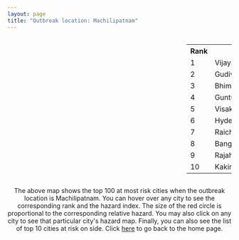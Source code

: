 ```yaml
---
layout: page
title: "Outbreak location: Machilipatnam"
---
```

<div style="width: 100%; overflow: auto;">
<div style="width: 75%; float: left;">
<div id="mapid">
<script src="https://buda-magenta.github.io/hazard_map/load_map.js"></script>

<script>
var marker_outbreak = L.marker([16.181939, 81.135130],{"autoPan": true}).addTo(map); marker_outbreak.bindTooltip("Machilipatnam").openTooltip();

var circle_1 = L.circle([16.508759, 80.618510], {"pane": "markerPane", "color": "red", "fill": true, "fillOpacity": 0.2, "fillRule": "evenodd", "lineCap": "round", "lineJoin": "round", "opacity": 1.0, "radius": 186784, "stroke": true, "weight": 3}).addTo(map);
circle_1.bindTooltip("Vijayawada<br>rank: 1<br>hazard index: 0.186784")
circle_1.bindPopup('<a href="https://buda-magenta.github.io/hazard_map/Vijayawada">Vijayawada</a>')

var circle_2 = L.circle([16.432998, 80.993715], {"pane": "markerPane", "color": "red", "fill": true, "fillOpacity": 0.2, "fillRule": "evenodd", "lineCap": "round", "lineJoin": "round", "opacity": 1.0, "radius": 94795, "stroke": true, "weight": 3}).addTo(map);
circle_2.bindTooltip("Gudivada<br>rank: 2<br>hazard index: 0.094795")
circle_2.bindPopup('<a href="https://buda-magenta.github.io/hazard_map/Gudivada">Gudivada</a>')

var circle_3 = L.circle([16.542769, 81.527344], {"pane": "markerPane", "color": "red", "fill": true, "fillOpacity": 0.2, "fillRule": "evenodd", "lineCap": "round", "lineJoin": "round", "opacity": 1.0, "radius": 13442, "stroke": true, "weight": 3}).addTo(map);
circle_3.bindTooltip("Bhimavaram<br>rank: 3<br>hazard index: 0.013442")
circle_3.bindPopup('<a href="https://buda-magenta.github.io/hazard_map/Bhimavaram">Bhimavaram</a>')

var circle_4 = L.circle([16.291519, 80.454159], {"pane": "markerPane", "color": "red", "fill": true, "fillOpacity": 0.2, "fillRule": "evenodd", "lineCap": "round", "lineJoin": "round", "opacity": 1.0, "radius": 10588, "stroke": true, "weight": 3}).addTo(map);
circle_4.bindTooltip("Guntur<br>rank: 4<br>hazard index: 0.010588")
circle_4.bindPopup('<a href="https://buda-magenta.github.io/hazard_map/Guntur">Guntur</a>')

var circle_5 = L.circle([17.723128, 83.301284], {"pane": "markerPane", "color": "red", "fill": true, "fillOpacity": 0.2, "fillRule": "evenodd", "lineCap": "round", "lineJoin": "round", "opacity": 1.0, "radius": 10369, "stroke": true, "weight": 3}).addTo(map);
circle_5.bindTooltip("Visakhapatnam<br>rank: 5<br>hazard index: 0.010370")
circle_5.bindPopup('<a href="https://buda-magenta.github.io/hazard_map/Visakhapatnam">Visakhapatnam</a>')

var circle_6 = L.circle([17.388786, 78.461065], {"pane": "markerPane", "color": "red", "fill": true, "fillOpacity": 0.2, "fillRule": "evenodd", "lineCap": "round", "lineJoin": "round", "opacity": 1.0, "radius": 8852, "stroke": true, "weight": 3}).addTo(map);
circle_6.bindTooltip("Hyderabad<br>rank: 6<br>hazard index: 0.008853")
circle_6.bindPopup('<a href="https://buda-magenta.github.io/hazard_map/Hyderabad">Hyderabad</a>')

var circle_7 = L.circle([16.083333, 77.166667], {"pane": "markerPane", "color": "red", "fill": true, "fillOpacity": 0.2, "fillRule": "evenodd", "lineCap": "round", "lineJoin": "round", "opacity": 1.0, "radius": 7302, "stroke": true, "weight": 3}).addTo(map);
circle_7.bindTooltip("Raichur<br>rank: 7<br>hazard index: 0.007303")
circle_7.bindPopup('<a href="https://buda-magenta.github.io/hazard_map/Raichur">Raichur</a>')

var circle_8 = L.circle([12.979120, 77.591300], {"pane": "markerPane", "color": "red", "fill": true, "fillOpacity": 0.2, "fillRule": "evenodd", "lineCap": "round", "lineJoin": "round", "opacity": 1.0, "radius": 5865, "stroke": true, "weight": 3}).addTo(map);
circle_8.bindTooltip("Bangalore<br>rank: 8<br>hazard index: 0.005866")
circle_8.bindPopup('<a href="https://buda-magenta.github.io/hazard_map/Bangalore">Bangalore</a>')

var circle_9 = L.circle([17.005045, 81.780473], {"pane": "markerPane", "color": "red", "fill": true, "fillOpacity": 0.2, "fillRule": "evenodd", "lineCap": "round", "lineJoin": "round", "opacity": 1.0, "radius": 4573, "stroke": true, "weight": 3}).addTo(map);
circle_9.bindTooltip("Rajahmundry<br>rank: 9<br>hazard index: 0.004573")
circle_9.bindPopup('<a href="https://buda-magenta.github.io/hazard_map/Rajahmundry">Rajahmundry</a>')

var circle_10 = L.circle([16.943739, 82.235061], {"pane": "markerPane", "color": "red", "fill": true, "fillOpacity": 0.2, "fillRule": "evenodd", "lineCap": "round", "lineJoin": "round", "opacity": 1.0, "radius": 4152, "stroke": true, "weight": 3}).addTo(map);
circle_10.bindTooltip("Kakinada<br>rank: 10<br>hazard index: 0.004153")
circle_10.bindPopup('<a href="https://buda-magenta.github.io/hazard_map/Kakinada">Kakinada</a>')

var circle_11 = L.circle([14.449372, 79.987376], {"pane": "markerPane", "color": "red", "fill": true, "fillOpacity": 0.2, "fillRule": "evenodd", "lineCap": "round", "lineJoin": "round", "opacity": 1.0, "radius": 2984, "stroke": true, "weight": 3}).addTo(map);
circle_11.bindTooltip("Nellore<br>rank: 11<br>hazard index: 0.002985")
circle_11.bindPopup('<a href="https://buda-magenta.github.io/hazard_map/Nellore">Nellore</a>')

var circle_12 = L.circle([13.083694, 80.270186], {"pane": "markerPane", "color": "red", "fill": true, "fillOpacity": 0.2, "fillRule": "evenodd", "lineCap": "round", "lineJoin": "round", "opacity": 1.0, "radius": 2943, "stroke": true, "weight": 3}).addTo(map);
circle_12.bindTooltip("Chennai<br>rank: 12<br>hazard index: 0.002943")
circle_12.bindPopup('<a href="https://buda-magenta.github.io/hazard_map/Chennai">Chennai</a>')

var circle_13 = L.circle([15.507555, 80.060800], {"pane": "markerPane", "color": "red", "fill": true, "fillOpacity": 0.2, "fillRule": "evenodd", "lineCap": "round", "lineJoin": "round", "opacity": 1.0, "radius": 2679, "stroke": true, "weight": 3}).addTo(map);
circle_13.bindTooltip("Ongole<br>rank: 13<br>hazard index: 0.002680")
circle_13.bindPopup('<a href="https://buda-magenta.github.io/hazard_map/Ongole">Ongole</a>')

var circle_14 = L.circle([13.631637, 79.423171], {"pane": "markerPane", "color": "red", "fill": true, "fillOpacity": 0.2, "fillRule": "evenodd", "lineCap": "round", "lineJoin": "round", "opacity": 1.0, "radius": 2323, "stroke": true, "weight": 3}).addTo(map);
circle_14.bindTooltip("Tirupati<br>rank: 14<br>hazard index: 0.002323")
circle_14.bindPopup('<a href="https://buda-magenta.github.io/hazard_map/Tirupati">Tirupati</a>')

var circle_15 = L.circle([16.237773, 80.646422], {"pane": "markerPane", "color": "red", "fill": true, "fillOpacity": 0.2, "fillRule": "evenodd", "lineCap": "round", "lineJoin": "round", "opacity": 1.0, "radius": 2156, "stroke": true, "weight": 3}).addTo(map);
circle_15.bindTooltip("Tenali<br>rank: 15<br>hazard index: 0.002156")
circle_15.bindPopup('<a href="https://buda-magenta.github.io/hazard_map/Tenali">Tenali</a>')

var circle_16 = L.circle([16.676135, 81.170868], {"pane": "markerPane", "color": "red", "fill": true, "fillOpacity": 0.2, "fillRule": "evenodd", "lineCap": "round", "lineJoin": "round", "opacity": 1.0, "radius": 1566, "stroke": true, "weight": 3}).addTo(map);
circle_16.bindTooltip("Eluru<br>rank: 16<br>hazard index: 0.001566")
circle_16.bindPopup('<a href="https://buda-magenta.github.io/hazard_map/Eluru">Eluru</a>')

var circle_17 = L.circle([17.500000, 80.333333], {"pane": "markerPane", "color": "red", "fill": true, "fillOpacity": 0.2, "fillRule": "evenodd", "lineCap": "round", "lineJoin": "round", "opacity": 1.0, "radius": 1562, "stroke": true, "weight": 3}).addTo(map);
circle_17.bindTooltip("Khammam<br>rank: 17<br>hazard index: 0.001563")
circle_17.bindPopup('<a href="https://buda-magenta.github.io/hazard_map/Khammam">Khammam</a>')

var circle_18 = L.circle([17.849907, 75.276320], {"pane": "markerPane", "color": "red", "fill": true, "fillOpacity": 0.2, "fillRule": "evenodd", "lineCap": "round", "lineJoin": "round", "opacity": 1.0, "radius": 1440, "stroke": true, "weight": 3}).addTo(map);
circle_18.bindTooltip("Solapur<br>rank: 18<br>hazard index: 0.001440")
circle_18.bindPopup('<a href="https://buda-magenta.github.io/hazard_map/Solapur">Solapur</a>')

var circle_19 = L.circle([16.094950, 80.165878], {"pane": "markerPane", "color": "red", "fill": true, "fillOpacity": 0.2, "fillRule": "evenodd", "lineCap": "round", "lineJoin": "round", "opacity": 1.0, "radius": 1221, "stroke": true, "weight": 3}).addTo(map);
circle_19.bindTooltip("Chilakaluripet<br>rank: 19<br>hazard index: 0.001222")
circle_19.bindPopup('<a href="https://buda-magenta.github.io/hazard_map/Chilakaluripet">Chilakaluripet</a>')

var circle_20 = L.circle([17.980609, 79.598212], {"pane": "markerPane", "color": "red", "fill": true, "fillOpacity": 0.2, "fillRule": "evenodd", "lineCap": "round", "lineJoin": "round", "opacity": 1.0, "radius": 1133, "stroke": true, "weight": 3}).addTo(map);
circle_20.bindTooltip("Warangal<br>rank: 20<br>hazard index: 0.001133")
circle_20.bindPopup('<a href="https://buda-magenta.github.io/hazard_map/Warangal">Warangal</a>')

var circle_21 = L.circle([14.422347, 77.720069], {"pane": "markerPane", "color": "red", "fill": true, "fillOpacity": 0.2, "fillRule": "evenodd", "lineCap": "round", "lineJoin": "round", "opacity": 1.0, "radius": 804, "stroke": true, "weight": 3}).addTo(map);
circle_21.bindTooltip("Dharmavaram<br>rank: 21<br>hazard index: 0.000805")
circle_21.bindPopup('<a href="https://buda-magenta.github.io/hazard_map/Dharmavaram">Dharmavaram</a>')

var circle_22 = L.circle([14.475294, 78.821686], {"pane": "markerPane", "color": "red", "fill": true, "fillOpacity": 0.2, "fillRule": "evenodd", "lineCap": "round", "lineJoin": "round", "opacity": 1.0, "radius": 803, "stroke": true, "weight": 3}).addTo(map);
circle_22.bindTooltip("Kadapa<br>rank: 22<br>hazard index: 0.000803")
circle_22.bindPopup('<a href="https://buda-magenta.github.io/hazard_map/Kadapa">Kadapa</a>')

var circle_23 = L.circle([13.573260, 78.479146], {"pane": "markerPane", "color": "red", "fill": true, "fillOpacity": 0.2, "fillRule": "evenodd", "lineCap": "round", "lineJoin": "round", "opacity": 1.0, "radius": 801, "stroke": true, "weight": 3}).addTo(map);
circle_23.bindTooltip("Madanapalle<br>rank: 23<br>hazard index: 0.000801")
circle_23.bindPopup('<a href="https://buda-magenta.github.io/hazard_map/Madanapalle">Madanapalle</a>')

var circle_24 = L.circle([16.876586, 81.545145], {"pane": "markerPane", "color": "red", "fill": true, "fillOpacity": 0.2, "fillRule": "evenodd", "lineCap": "round", "lineJoin": "round", "opacity": 1.0, "radius": 787, "stroke": true, "weight": 3}).addTo(map);
circle_24.bindTooltip("Tadepalligudem<br>rank: 24<br>hazard index: 0.000787")
circle_24.bindPopup('<a href="https://buda-magenta.github.io/hazard_map/Tadepalligudem">Tadepalligudem</a>')

var circle_25 = L.circle([16.238924, 80.047288], {"pane": "markerPane", "color": "red", "fill": true, "fillOpacity": 0.2, "fillRule": "evenodd", "lineCap": "round", "lineJoin": "round", "opacity": 1.0, "radius": 747, "stroke": true, "weight": 3}).addTo(map);
circle_25.bindTooltip("Narasaraopet<br>rank: 25<br>hazard index: 0.000747")
circle_25.bindPopup('<a href="https://buda-magenta.github.io/hazard_map/Narasaraopet">Narasaraopet</a>')

var circle_26 = L.circle([18.112082, 83.405220], {"pane": "markerPane", "color": "red", "fill": true, "fillOpacity": 0.2, "fillRule": "evenodd", "lineCap": "round", "lineJoin": "round", "opacity": 1.0, "radius": 565, "stroke": true, "weight": 3}).addTo(map);
circle_26.bindTooltip("Vizianagaram<br>rank: 26<br>hazard index: 0.000565")
circle_26.bindPopup('<a href="https://buda-magenta.github.io/hazard_map/Vizianagaram">Vizianagaram</a>')

var circle_27 = L.circle([22.541418, 88.357691], {"pane": "markerPane", "color": "red", "fill": true, "fillOpacity": 0.2, "fillRule": "evenodd", "lineCap": "round", "lineJoin": "round", "opacity": 1.0, "radius": 545, "stroke": true, "weight": 3}).addTo(map);
circle_27.bindTooltip("Kolkata<br>rank: 27<br>hazard index: 0.000546")
circle_27.bindPopup('<a href="https://buda-magenta.github.io/hazard_map/Kolkata">Kolkata</a>')

var circle_28 = L.circle([19.169335, 77.311013], {"pane": "markerPane", "color": "red", "fill": true, "fillOpacity": 0.2, "fillRule": "evenodd", "lineCap": "round", "lineJoin": "round", "opacity": 1.0, "radius": 503, "stroke": true, "weight": 3}).addTo(map);
circle_28.bindTooltip("Nanded Waghala<br>rank: 28<br>hazard index: 0.000504")
circle_28.bindPopup('<a href="https://buda-magenta.github.io/hazard_map/Nanded_Waghala">Nanded Waghala</a>')

var circle_29 = L.circle([18.793568, 80.815939], {"pane": "markerPane", "color": "red", "fill": true, "fillOpacity": 0.2, "fillRule": "evenodd", "lineCap": "round", "lineJoin": "round", "opacity": 1.0, "radius": 475, "stroke": true, "weight": 3}).addTo(map);
circle_29.bindTooltip("Bijapur<br>rank: 29<br>hazard index: 0.000476")
circle_29.bindPopup('<a href="https://buda-magenta.github.io/hazard_map/Bijapur">Bijapur</a>')

var circle_30 = L.circle([28.651718, 77.221939], {"pane": "markerPane", "color": "red", "fill": true, "fillOpacity": 0.2, "fillRule": "evenodd", "lineCap": "round", "lineJoin": "round", "opacity": 1.0, "radius": 454, "stroke": true, "weight": 3}).addTo(map);
circle_30.bindTooltip("Delhi<br>rank: 30<br>hazard index: 0.000455")
circle_30.bindPopup('<a href="https://buda-magenta.github.io/hazard_map/Delhi">Delhi</a>')

var circle_31 = L.circle([17.910400, 77.519900], {"pane": "markerPane", "color": "red", "fill": true, "fillOpacity": 0.2, "fillRule": "evenodd", "lineCap": "round", "lineJoin": "round", "opacity": 1.0, "radius": 443, "stroke": true, "weight": 3}).addTo(map);
circle_31.bindTooltip("Bidar<br>rank: 31<br>hazard index: 0.000443")
circle_31.bindPopup('<a href="https://buda-magenta.github.io/hazard_map/Bidar">Bidar</a>')

var circle_32 = L.circle([15.631900, 77.275900], {"pane": "markerPane", "color": "red", "fill": true, "fillOpacity": 0.2, "fillRule": "evenodd", "lineCap": "round", "lineJoin": "round", "opacity": 1.0, "radius": 431, "stroke": true, "weight": 3}).addTo(map);
circle_32.bindTooltip("Adoni<br>rank: 32<br>hazard index: 0.000431")
circle_32.bindPopup('<a href="https://buda-magenta.github.io/hazard_map/Adoni">Adoni</a>')

var circle_33 = L.circle([20.843512, 75.525927], {"pane": "markerPane", "color": "red", "fill": true, "fillOpacity": 0.2, "fillRule": "evenodd", "lineCap": "round", "lineJoin": "round", "opacity": 1.0, "radius": 421, "stroke": true, "weight": 3}).addTo(map);
circle_33.bindTooltip("Jalgaon<br>rank: 33<br>hazard index: 0.000421")
circle_33.bindPopup('<a href="https://buda-magenta.github.io/hazard_map/Jalgaon">Jalgaon</a>')

var circle_34 = L.circle([15.143395, 76.919388], {"pane": "markerPane", "color": "red", "fill": true, "fillOpacity": 0.2, "fillRule": "evenodd", "lineCap": "round", "lineJoin": "round", "opacity": 1.0, "radius": 409, "stroke": true, "weight": 3}).addTo(map);
circle_34.bindTooltip("Bellary<br>rank: 34<br>hazard index: 0.000409")
circle_34.bindPopup('<a href="https://buda-magenta.github.io/hazard_map/Bellary">Bellary</a>')

var circle_35 = L.circle([19.075990, 72.877393], {"pane": "markerPane", "color": "red", "fill": true, "fillOpacity": 0.2, "fillRule": "evenodd", "lineCap": "round", "lineJoin": "round", "opacity": 1.0, "radius": 395, "stroke": true, "weight": 3}).addTo(map);
circle_35.bindTooltip("Mumbai<br>rank: 35<br>hazard index: 0.000396")
circle_35.bindPopup('<a href="https://buda-magenta.github.io/hazard_map/Mumbai">Mumbai</a>')

var circle_36 = L.circle([20.266777, 85.843559], {"pane": "markerPane", "color": "red", "fill": true, "fillOpacity": 0.2, "fillRule": "evenodd", "lineCap": "round", "lineJoin": "round", "opacity": 1.0, "radius": 384, "stroke": true, "weight": 3}).addTo(map);
circle_36.bindTooltip("Bhubaneswar<br>rank: 36<br>hazard index: 0.000385")
circle_36.bindPopup('<a href="https://buda-magenta.github.io/hazard_map/Bhubaneswar">Bhubaneswar</a>')

var circle_37 = L.circle([15.475377, 78.478558], {"pane": "markerPane", "color": "red", "fill": true, "fillOpacity": 0.2, "fillRule": "evenodd", "lineCap": "round", "lineJoin": "round", "opacity": 1.0, "radius": 340, "stroke": true, "weight": 3}).addTo(map);
circle_37.bindTooltip("Nandyal<br>rank: 37<br>hazard index: 0.000341")
circle_37.bindPopup('<a href="https://buda-magenta.github.io/hazard_map/Nandyal">Nandyal</a>')

var circle_38 = L.circle([15.119651, 77.455290], {"pane": "markerPane", "color": "red", "fill": true, "fillOpacity": 0.2, "fillRule": "evenodd", "lineCap": "round", "lineJoin": "round", "opacity": 1.0, "radius": 327, "stroke": true, "weight": 3}).addTo(map);
circle_38.bindTooltip("Guntakal<br>rank: 38<br>hazard index: 0.000327")
circle_38.bindPopup('<a href="https://buda-magenta.github.io/hazard_map/Guntakal">Guntakal</a>')

var circle_39 = L.circle([19.290314, 76.602903], {"pane": "markerPane", "color": "red", "fill": true, "fillOpacity": 0.2, "fillRule": "evenodd", "lineCap": "round", "lineJoin": "round", "opacity": 1.0, "radius": 280, "stroke": true, "weight": 3}).addTo(map);
circle_39.bindTooltip("Parbhani<br>rank: 39<br>hazard index: 0.000281")
circle_39.bindPopup('<a href="https://buda-magenta.github.io/hazard_map/Parbhani">Parbhani</a>')

var circle_40 = L.circle([12.305183, 76.655361], {"pane": "markerPane", "color": "red", "fill": true, "fillOpacity": 0.2, "fillRule": "evenodd", "lineCap": "round", "lineJoin": "round", "opacity": 1.0, "radius": 275, "stroke": true, "weight": 3}).addTo(map);
circle_40.bindTooltip("Mysore<br>rank: 40<br>hazard index: 0.000276")
circle_40.bindPopup('<a href="https://buda-magenta.github.io/hazard_map/Mysore">Mysore</a>')

var circle_41 = L.circle([14.906956, 78.009707], {"pane": "markerPane", "color": "red", "fill": true, "fillOpacity": 0.2, "fillRule": "evenodd", "lineCap": "round", "lineJoin": "round", "opacity": 1.0, "radius": 254, "stroke": true, "weight": 3}).addTo(map);
circle_41.bindTooltip("Tadipatri<br>rank: 41<br>hazard index: 0.000254")
circle_41.bindPopup('<a href="https://buda-magenta.github.io/hazard_map/Tadipatri">Tadipatri</a>')

var circle_42 = L.circle([11.001812, 76.962843], {"pane": "markerPane", "color": "red", "fill": true, "fillOpacity": 0.2, "fillRule": "evenodd", "lineCap": "round", "lineJoin": "round", "opacity": 1.0, "radius": 252, "stroke": true, "weight": 3}).addTo(map);
circle_42.bindTooltip("Coimbatore<br>rank: 42<br>hazard index: 0.000253")
circle_42.bindPopup('<a href="https://buda-magenta.github.io/hazard_map/Coimbatore">Coimbatore</a>')

var circle_43 = L.circle([16.870988, 79.561398], {"pane": "markerPane", "color": "red", "fill": true, "fillOpacity": 0.2, "fillRule": "evenodd", "lineCap": "round", "lineJoin": "round", "opacity": 1.0, "radius": 238, "stroke": true, "weight": 3}).addTo(map);
circle_43.bindTooltip("Miryalaguda<br>rank: 43<br>hazard index: 0.000238")
circle_43.bindPopup('<a href="https://buda-magenta.github.io/hazard_map/Miryalaguda">Miryalaguda</a>')

var circle_44 = L.circle([13.160105, 79.155551], {"pane": "markerPane", "color": "red", "fill": true, "fillOpacity": 0.2, "fillRule": "evenodd", "lineCap": "round", "lineJoin": "round", "opacity": 1.0, "radius": 209, "stroke": true, "weight": 3}).addTo(map);
circle_44.bindTooltip("Chittoor<br>rank: 44<br>hazard index: 0.000209")
circle_44.bindPopup('<a href="https://buda-magenta.github.io/hazard_map/Chittoor">Chittoor</a>')

var circle_45 = L.circle([15.266493, 76.387230], {"pane": "markerPane", "color": "red", "fill": true, "fillOpacity": 0.2, "fillRule": "evenodd", "lineCap": "round", "lineJoin": "round", "opacity": 1.0, "radius": 205, "stroke": true, "weight": 3}).addTo(map);
circle_45.bindTooltip("Hospet<br>rank: 45<br>hazard index: 0.000206")
circle_45.bindPopup('<a href="https://buda-magenta.github.io/hazard_map/Hospet">Hospet</a>')

var circle_46 = L.circle([11.664300, 78.146000], {"pane": "markerPane", "color": "red", "fill": true, "fillOpacity": 0.2, "fillRule": "evenodd", "lineCap": "round", "lineJoin": "round", "opacity": 1.0, "radius": 203, "stroke": true, "weight": 3}).addTo(map);
circle_46.bindTooltip("Salem<br>rank: 46<br>hazard index: 0.000203")
circle_46.bindPopup('<a href="https://buda-magenta.github.io/hazard_map/Salem">Salem</a>')

var circle_47 = L.circle([21.237947, 81.633683], {"pane": "markerPane", "color": "red", "fill": true, "fillOpacity": 0.2, "fillRule": "evenodd", "lineCap": "round", "lineJoin": "round", "opacity": 1.0, "radius": 193, "stroke": true, "weight": 3}).addTo(map);
circle_47.bindTooltip("Raipur<br>rank: 47<br>hazard index: 0.000194")
circle_47.bindPopup('<a href="https://buda-magenta.github.io/hazard_map/Raipur">Raipur</a>')

var circle_48 = L.circle([14.654623, 77.556260], {"pane": "markerPane", "color": "red", "fill": true, "fillOpacity": 0.2, "fillRule": "evenodd", "lineCap": "round", "lineJoin": "round", "opacity": 1.0, "radius": 183, "stroke": true, "weight": 3}).addTo(map);
circle_48.bindTooltip("Anantapur<br>rank: 48<br>hazard index: 0.000183")
circle_48.bindPopup('<a href="https://buda-magenta.github.io/hazard_map/Anantapur">Anantapur</a>')

var circle_49 = L.circle([15.426365, 75.630079], {"pane": "markerPane", "color": "red", "fill": true, "fillOpacity": 0.2, "fillRule": "evenodd", "lineCap": "round", "lineJoin": "round", "opacity": 1.0, "radius": 172, "stroke": true, "weight": 3}).addTo(map);
circle_49.bindTooltip("Gadag<br>rank: 49<br>hazard index: 0.000173")
circle_49.bindPopup('<a href="https://buda-magenta.github.io/hazard_map/Gadag">Gadag</a>')

var circle_50 = L.circle([18.320022, 83.916077], {"pane": "markerPane", "color": "red", "fill": true, "fillOpacity": 0.2, "fillRule": "evenodd", "lineCap": "round", "lineJoin": "round", "opacity": 1.0, "radius": 168, "stroke": true, "weight": 3}).addTo(map);
circle_50.bindTooltip("Srikakulam<br>rank: 50<br>hazard index: 0.000169")
circle_50.bindPopup('<a href="https://buda-magenta.github.io/hazard_map/Srikakulam">Srikakulam</a>')

var circle_51 = L.circle([21.149813, 79.082056], {"pane": "markerPane", "color": "red", "fill": true, "fillOpacity": 0.2, "fillRule": "evenodd", "lineCap": "round", "lineJoin": "round", "opacity": 1.0, "radius": 165, "stroke": true, "weight": 3}).addTo(map);
circle_51.bindTooltip("Nagpur<br>rank: 51<br>hazard index: 0.000165")
circle_51.bindPopup('<a href="https://buda-magenta.github.io/hazard_map/Nagpur">Nagpur</a>')

var circle_52 = L.circle([19.087076, 82.023572], {"pane": "markerPane", "color": "red", "fill": true, "fillOpacity": 0.2, "fillRule": "evenodd", "lineCap": "round", "lineJoin": "round", "opacity": 1.0, "radius": 157, "stroke": true, "weight": 3}).addTo(map);
circle_52.bindTooltip("Jagdalpur<br>rank: 52<br>hazard index: 0.000157")
circle_52.bindPopup('<a href="https://buda-magenta.github.io/hazard_map/Jagdalpur">Jagdalpur</a>')

var circle_53 = L.circle([13.340077, 77.100621], {"pane": "markerPane", "color": "red", "fill": true, "fillOpacity": 0.2, "fillRule": "evenodd", "lineCap": "round", "lineJoin": "round", "opacity": 1.0, "radius": 149, "stroke": true, "weight": 3}).addTo(map);
circle_53.bindTooltip("Tumkur<br>rank: 53<br>hazard index: 0.000150")
circle_53.bindPopup('<a href="https://buda-magenta.github.io/hazard_map/Tumkur">Tumkur</a>')

var circle_54 = L.circle([26.055318, 82.993139], {"pane": "markerPane", "color": "red", "fill": true, "fillOpacity": 0.2, "fillRule": "evenodd", "lineCap": "round", "lineJoin": "round", "opacity": 1.0, "radius": 148, "stroke": true, "weight": 3}).addTo(map);
circle_54.bindTooltip("Nizamabad<br>rank: 54<br>hazard index: 0.000148")
circle_54.bindPopup('<a href="https://buda-magenta.github.io/hazard_map/Nizamabad">Nizamabad</a>')

var circle_55 = L.circle([15.351838, 75.137985], {"pane": "markerPane", "color": "red", "fill": true, "fillOpacity": 0.2, "fillRule": "evenodd", "lineCap": "round", "lineJoin": "round", "opacity": 1.0, "radius": 146, "stroke": true, "weight": 3}).addTo(map);
circle_55.bindTooltip("Hubli<br>rank: 55<br>hazard index: 0.000146")
circle_55.bindPopup('<a href="https://buda-magenta.github.io/hazard_map/Hubli">Hubli</a>')

var circle_56 = L.circle([16.743454, 77.992319], {"pane": "markerPane", "color": "red", "fill": true, "fillOpacity": 0.2, "fillRule": "evenodd", "lineCap": "round", "lineJoin": "round", "opacity": 1.0, "radius": 124, "stroke": true, "weight": 3}).addTo(map);
circle_56.bindTooltip("Mahbubnagar<br>rank: 56<br>hazard index: 0.000124")
circle_56.bindPopup('<a href="https://buda-magenta.github.io/hazard_map/Mahbubnagar">Mahbubnagar</a>')

var circle_57 = L.circle([16.857964, 79.217494], {"pane": "markerPane", "color": "red", "fill": true, "fillOpacity": 0.2, "fillRule": "evenodd", "lineCap": "round", "lineJoin": "round", "opacity": 1.0, "radius": 119, "stroke": true, "weight": 3}).addTo(map);
circle_57.bindTooltip("Nalgonda<br>rank: 57<br>hazard index: 0.000119")
circle_57.bindPopup('<a href="https://buda-magenta.github.io/hazard_map/Nalgonda">Nalgonda</a>')

var circle_58 = L.circle([15.830925, 78.042537], {"pane": "markerPane", "color": "red", "fill": true, "fillOpacity": 0.2, "fillRule": "evenodd", "lineCap": "round", "lineJoin": "round", "opacity": 1.0, "radius": 117, "stroke": true, "weight": 3}).addTo(map);
circle_58.bindTooltip("Kurnool<br>rank: 58<br>hazard index: 0.000118")
circle_58.bindPopup('<a href="https://buda-magenta.github.io/hazard_map/Kurnool">Kurnool</a>')

var circle_59 = L.circle([18.761516, 79.478785], {"pane": "markerPane", "color": "red", "fill": true, "fillOpacity": 0.2, "fillRule": "evenodd", "lineCap": "round", "lineJoin": "round", "opacity": 1.0, "radius": 107, "stroke": true, "weight": 3}).addTo(map);
circle_59.bindTooltip("Ramagundam<br>rank: 59<br>hazard index: 0.000107")
circle_59.bindPopup('<a href="https://buda-magenta.github.io/hazard_map/Ramagundam">Ramagundam</a>')

var circle_60 = L.circle([13.826383, 77.493772], {"pane": "markerPane", "color": "red", "fill": true, "fillOpacity": 0.2, "fillRule": "evenodd", "lineCap": "round", "lineJoin": "round", "opacity": 1.0, "radius": 104, "stroke": true, "weight": 3}).addTo(map);
circle_60.bindTooltip("Hindupur<br>rank: 60<br>hazard index: 0.000105")
circle_60.bindPopup('<a href="https://buda-magenta.github.io/hazard_map/Hindupur">Hindupur</a>')

var circle_61 = L.circle([18.521428, 73.854454], {"pane": "markerPane", "color": "red", "fill": true, "fillOpacity": 0.2, "fillRule": "evenodd", "lineCap": "round", "lineJoin": "round", "opacity": 1.0, "radius": 98, "stroke": true, "weight": 3}).addTo(map);
circle_61.bindTooltip("Pune<br>rank: 61<br>hazard index: 0.000099")
circle_61.bindPopup('<a href="https://buda-magenta.github.io/hazard_map/Pune">Pune</a>')

var circle_62 = L.circle([18.437436, 77.110521], {"pane": "markerPane", "color": "red", "fill": true, "fillOpacity": 0.2, "fillRule": "evenodd", "lineCap": "round", "lineJoin": "round", "opacity": 1.0, "radius": 95, "stroke": true, "weight": 3}).addTo(map);
circle_62.bindTooltip("Udgir<br>rank: 62<br>hazard index: 0.000095")
circle_62.bindPopup('<a href="https://buda-magenta.github.io/hazard_map/Udgir">Udgir</a>')

var circle_63 = L.circle([20.468600, 85.879200], {"pane": "markerPane", "color": "red", "fill": true, "fillOpacity": 0.2, "fillRule": "evenodd", "lineCap": "round", "lineJoin": "round", "opacity": 1.0, "radius": 94, "stroke": true, "weight": 3}).addTo(map);
circle_63.bindTooltip("Cuttack<br>rank: 63<br>hazard index: 0.000095")
circle_63.bindPopup('<a href="https://buda-magenta.github.io/hazard_map/Cuttack">Cuttack</a>')

var circle_64 = L.circle([14.752266, 78.548552], {"pane": "markerPane", "color": "red", "fill": true, "fillOpacity": 0.2, "fillRule": "evenodd", "lineCap": "round", "lineJoin": "round", "opacity": 1.0, "radius": 92, "stroke": true, "weight": 3}).addTo(map);
circle_64.bindTooltip("Proddatur<br>rank: 64<br>hazard index: 0.000092")
circle_64.bindPopup('<a href="https://buda-magenta.github.io/hazard_map/Proddatur">Proddatur</a>')

var circle_65 = L.circle([11.101781, 77.345192], {"pane": "markerPane", "color": "red", "fill": true, "fillOpacity": 0.2, "fillRule": "evenodd", "lineCap": "round", "lineJoin": "round", "opacity": 1.0, "radius": 90, "stroke": true, "weight": 3}).addTo(map);
circle_65.bindTooltip("Tiruppur<br>rank: 65<br>hazard index: 0.000091")
circle_65.bindPopup('<a href="https://buda-magenta.github.io/hazard_map/Tiruppur">Tiruppur</a>')

var circle_66 = L.circle([16.702841, 74.240533], {"pane": "markerPane", "color": "red", "fill": true, "fillOpacity": 0.2, "fillRule": "evenodd", "lineCap": "round", "lineJoin": "round", "opacity": 1.0, "radius": 85, "stroke": true, "weight": 3}).addTo(map);
circle_66.bindTooltip("Kolhapur<br>rank: 66<br>hazard index: 0.000085")
circle_66.bindPopup('<a href="https://buda-magenta.github.io/hazard_map/Kolhapur">Kolhapur</a>')

var circle_67 = L.circle([8.576971, 77.050125], {"pane": "markerPane", "color": "red", "fill": true, "fillOpacity": 0.2, "fillRule": "evenodd", "lineCap": "round", "lineJoin": "round", "opacity": 1.0, "radius": 84, "stroke": true, "weight": 3}).addTo(map);
circle_67.bindTooltip("Thiruvananthapuram<br>rank: 67<br>hazard index: 0.000084")
circle_67.bindPopup('<a href="https://buda-magenta.github.io/hazard_map/Thiruvananthapuram">Thiruvananthapuram</a>')

var circle_68 = L.circle([17.166667, 77.083333], {"pane": "markerPane", "color": "red", "fill": true, "fillOpacity": 0.2, "fillRule": "evenodd", "lineCap": "round", "lineJoin": "round", "opacity": 1.0, "radius": 82, "stroke": true, "weight": 3}).addTo(map);
circle_68.bindTooltip("Gulbarga<br>rank: 68<br>hazard index: 0.000083")
circle_68.bindPopup('<a href="https://buda-magenta.github.io/hazard_map/Gulbarga">Gulbarga</a>')

var circle_69 = L.circle([16.850253, 74.594888], {"pane": "markerPane", "color": "red", "fill": true, "fillOpacity": 0.2, "fillRule": "evenodd", "lineCap": "round", "lineJoin": "round", "opacity": 1.0, "radius": 77, "stroke": true, "weight": 3}).addTo(map);
circle_69.bindTooltip("Sangli<br>rank: 69<br>hazard index: 0.000078")
circle_69.bindPopup('<a href="https://buda-magenta.github.io/hazard_map/Sangli">Sangli</a>')

var circle_70 = L.circle([15.857267, 74.506934], {"pane": "markerPane", "color": "red", "fill": true, "fillOpacity": 0.2, "fillRule": "evenodd", "lineCap": "round", "lineJoin": "round", "opacity": 1.0, "radius": 75, "stroke": true, "weight": 3}).addTo(map);
circle_70.bindTooltip("Belgaum<br>rank: 70<br>hazard index: 0.000076")
circle_70.bindPopup('<a href="https://buda-magenta.github.io/hazard_map/Belgaum">Belgaum</a>')

var circle_71 = L.circle([12.955100, 78.269900], {"pane": "markerPane", "color": "red", "fill": true, "fillOpacity": 0.2, "fillRule": "evenodd", "lineCap": "round", "lineJoin": "round", "opacity": 1.0, "radius": 74, "stroke": true, "weight": 3}).addTo(map);
circle_71.bindTooltip("Robertson Pet<br>rank: 71<br>hazard index: 0.000075")
circle_71.bindPopup('<a href="https://buda-magenta.github.io/hazard_map/Robertson_Pet">Robertson Pet</a>')

var circle_72 = L.circle([10.804973, 78.687030], {"pane": "markerPane", "color": "red", "fill": true, "fillOpacity": 0.2, "fillRule": "evenodd", "lineCap": "round", "lineJoin": "round", "opacity": 1.0, "radius": 73, "stroke": true, "weight": 3}).addTo(map);
circle_72.bindTooltip("Tiruchirappalli<br>rank: 72<br>hazard index: 0.000073")
circle_72.bindPopup('<a href="https://buda-magenta.github.io/hazard_map/Tiruchirappalli">Tiruchirappalli</a>')

var circle_73 = L.circle([10.525626, 76.213254], {"pane": "markerPane", "color": "red", "fill": true, "fillOpacity": 0.2, "fillRule": "evenodd", "lineCap": "round", "lineJoin": "round", "opacity": 1.0, "radius": 65, "stroke": true, "weight": 3}).addTo(map);
circle_73.bindTooltip("Thrissur<br>rank: 73<br>hazard index: 0.000065")
circle_73.bindPopup('<a href="https://buda-magenta.github.io/hazard_map/Thrissur">Thrissur</a>')

var circle_74 = L.circle([25.531031, 78.652689], {"pane": "markerPane", "color": "red", "fill": true, "fillOpacity": 0.2, "fillRule": "evenodd", "lineCap": "round", "lineJoin": "round", "opacity": 1.0, "radius": 62, "stroke": true, "weight": 3}).addTo(map);
circle_74.bindTooltip("Jhansi<br>rank: 74<br>hazard index: 0.000063")
circle_74.bindPopup('<a href="https://buda-magenta.github.io/hazard_map/Jhansi">Jhansi</a>')

var circle_75 = L.circle([12.794811, 79.000641], {"pane": "markerPane", "color": "red", "fill": true, "fillOpacity": 0.2, "fillRule": "evenodd", "lineCap": "round", "lineJoin": "round", "opacity": 1.0, "radius": 59, "stroke": true, "weight": 3}).addTo(map);
circle_75.bindTooltip("Vellore<br>rank: 75<br>hazard index: 0.000059")
circle_75.bindPopup('<a href="https://buda-magenta.github.io/hazard_map/Vellore">Vellore</a>')

var circle_76 = L.circle([19.194329, 72.970178], {"pane": "markerPane", "color": "red", "fill": true, "fillOpacity": 0.2, "fillRule": "evenodd", "lineCap": "round", "lineJoin": "round", "opacity": 1.0, "radius": 57, "stroke": true, "weight": 3}).addTo(map);
circle_76.bindTooltip("Thane<br>rank: 76<br>hazard index: 0.000058")
circle_76.bindPopup('<a href="https://buda-magenta.github.io/hazard_map/Thane">Thane</a>')

var circle_77 = L.circle([18.434644, 79.132265], {"pane": "markerPane", "color": "red", "fill": true, "fillOpacity": 0.2, "fillRule": "evenodd", "lineCap": "round", "lineJoin": "round", "opacity": 1.0, "radius": 56, "stroke": true, "weight": 3}).addTo(map);
circle_77.bindTooltip("Karimnagar<br>rank: 77<br>hazard index: 0.000056")
circle_77.bindPopup('<a href="https://buda-magenta.github.io/hazard_map/Karimnagar">Karimnagar</a>')

var circle_78 = L.circle([23.795281, 86.430964], {"pane": "markerPane", "color": "red", "fill": true, "fillOpacity": 0.2, "fillRule": "evenodd", "lineCap": "round", "lineJoin": "round", "opacity": 1.0, "radius": 55, "stroke": true, "weight": 3}).addTo(map);
circle_78.bindTooltip("Dhanbad<br>rank: 78<br>hazard index: 0.000055")
circle_78.bindPopup('<a href="https://buda-magenta.github.io/hazard_map/Dhanbad">Dhanbad</a>')

var circle_79 = L.circle([9.926115, 78.114098], {"pane": "markerPane", "color": "red", "fill": true, "fillOpacity": 0.2, "fillRule": "evenodd", "lineCap": "round", "lineJoin": "round", "opacity": 1.0, "radius": 52, "stroke": true, "weight": 3}).addTo(map);
circle_79.bindTooltip("Madurai<br>rank: 79<br>hazard index: 0.000053")
circle_79.bindPopup('<a href="https://buda-magenta.github.io/hazard_map/Madurai">Madurai</a>')

var circle_80 = L.circle([23.370035, 85.325013], {"pane": "markerPane", "color": "red", "fill": true, "fillOpacity": 0.2, "fillRule": "evenodd", "lineCap": "round", "lineJoin": "round", "opacity": 1.0, "radius": 50, "stroke": true, "weight": 3}).addTo(map);
circle_80.bindTooltip("Ranchi<br>rank: 80<br>hazard index: 0.000051")
circle_80.bindPopup('<a href="https://buda-magenta.github.io/hazard_map/Ranchi">Ranchi</a>')

var circle_81 = L.circle([12.732884, 77.830948], {"pane": "markerPane", "color": "red", "fill": true, "fillOpacity": 0.2, "fillRule": "evenodd", "lineCap": "round", "lineJoin": "round", "opacity": 1.0, "radius": 50, "stroke": true, "weight": 3}).addTo(map);
circle_81.bindTooltip("Hosur<br>rank: 81<br>hazard index: 0.000050")
circle_81.bindPopup('<a href="https://buda-magenta.github.io/hazard_map/Hosur">Hosur</a>')

var circle_82 = L.circle([21.200996, 81.335426], {"pane": "markerPane", "color": "red", "fill": true, "fillOpacity": 0.2, "fillRule": "evenodd", "lineCap": "round", "lineJoin": "round", "opacity": 1.0, "radius": 46, "stroke": true, "weight": 3}).addTo(map);
circle_82.bindTooltip("Bhilai Nagar<br>rank: 82<br>hazard index: 0.000046")
circle_82.bindPopup('<a href="https://buda-magenta.github.io/hazard_map/Bhilai_Nagar">Bhilai Nagar</a>')

var circle_83 = L.circle([16.695935, 74.455575], {"pane": "markerPane", "color": "red", "fill": true, "fillOpacity": 0.2, "fillRule": "evenodd", "lineCap": "round", "lineJoin": "round", "opacity": 1.0, "radius": 44, "stroke": true, "weight": 3}).addTo(map);
circle_83.bindTooltip("Ichalkaranji<br>rank: 83<br>hazard index: 0.000045")
circle_83.bindPopup('<a href="https://buda-magenta.github.io/hazard_map/Ichalkaranji">Ichalkaranji</a>')

var circle_84 = L.circle([19.807608, 85.825254], {"pane": "markerPane", "color": "red", "fill": true, "fillOpacity": 0.2, "fillRule": "evenodd", "lineCap": "round", "lineJoin": "round", "opacity": 1.0, "radius": 44, "stroke": true, "weight": 3}).addTo(map);
circle_84.bindTooltip("Puri<br>rank: 84<br>hazard index: 0.000044")
circle_84.bindPopup('<a href="https://buda-magenta.github.io/hazard_map/Puri">Puri</a>')

var circle_85 = L.circle([13.125476, 80.094090], {"pane": "markerPane", "color": "red", "fill": true, "fillOpacity": 0.2, "fillRule": "evenodd", "lineCap": "round", "lineJoin": "round", "opacity": 1.0, "radius": 42, "stroke": true, "weight": 3}).addTo(map);
circle_85.bindTooltip("Avadi<br>rank: 85<br>hazard index: 0.000042")
circle_85.bindPopup('<a href="https://buda-magenta.github.io/hazard_map/Avadi">Avadi</a>')

var circle_86 = L.circle([12.227213, 79.070156], {"pane": "markerPane", "color": "red", "fill": true, "fillOpacity": 0.2, "fillRule": "evenodd", "lineCap": "round", "lineJoin": "round", "opacity": 1.0, "radius": 41, "stroke": true, "weight": 3}).addTo(map);
circle_86.bindTooltip("Tiruvannamalai<br>rank: 86<br>hazard index: 0.000041")
circle_86.bindPopup('<a href="https://buda-magenta.github.io/hazard_map/Tiruvannamalai">Tiruvannamalai</a>')

var circle_87 = L.circle([8.887951, 76.595501], {"pane": "markerPane", "color": "red", "fill": true, "fillOpacity": 0.2, "fillRule": "evenodd", "lineCap": "round", "lineJoin": "round", "opacity": 1.0, "radius": 41, "stroke": true, "weight": 3}).addTo(map);
circle_87.bindTooltip("Kollam<br>rank: 87<br>hazard index: 0.000041")
circle_87.bindPopup('<a href="https://buda-magenta.github.io/hazard_map/Kollam">Kollam</a>')

var circle_88 = L.circle([12.523889, 76.896196], {"pane": "markerPane", "color": "red", "fill": true, "fillOpacity": 0.2, "fillRule": "evenodd", "lineCap": "round", "lineJoin": "round", "opacity": 1.0, "radius": 41, "stroke": true, "weight": 3}).addTo(map);
circle_88.bindTooltip("Mandya<br>rank: 88<br>hazard index: 0.000041")
circle_88.bindPopup('<a href="https://buda-magenta.github.io/hazard_map/Mandya">Mandya</a>')

var circle_89 = L.circle([13.156387, 80.300528], {"pane": "markerPane", "color": "red", "fill": true, "fillOpacity": 0.2, "fillRule": "evenodd", "lineCap": "round", "lineJoin": "round", "opacity": 1.0, "radius": 40, "stroke": true, "weight": 3}).addTo(map);
circle_89.bindTooltip("Tiruvottiyur<br>rank: 89<br>hazard index: 0.000040")
circle_89.bindPopup('<a href="https://buda-magenta.github.io/hazard_map/Tiruvottiyur">Tiruvottiyur</a>')

var circle_90 = L.circle([13.137000, 78.133961], {"pane": "markerPane", "color": "red", "fill": true, "fillOpacity": 0.2, "fillRule": "evenodd", "lineCap": "round", "lineJoin": "round", "opacity": 1.0, "radius": 38, "stroke": true, "weight": 3}).addTo(map);
circle_90.bindTooltip("Kolar<br>rank: 90<br>hazard index: 0.000038")
circle_90.bindPopup('<a href="https://buda-magenta.github.io/hazard_map/Kolar">Kolar</a>')

var circle_91 = L.circle([11.369204, 77.676627], {"pane": "markerPane", "color": "red", "fill": true, "fillOpacity": 0.2, "fillRule": "evenodd", "lineCap": "round", "lineJoin": "round", "opacity": 1.0, "radius": 38, "stroke": true, "weight": 3}).addTo(map);
circle_91.bindTooltip("Erode<br>rank: 91<br>hazard index: 0.000038")
circle_91.bindPopup('<a href="https://buda-magenta.github.io/hazard_map/Erode">Erode</a>')

var circle_92 = L.circle([12.869810, 74.843008], {"pane": "markerPane", "color": "red", "fill": true, "fillOpacity": 0.2, "fillRule": "evenodd", "lineCap": "round", "lineJoin": "round", "opacity": 1.0, "radius": 37, "stroke": true, "weight": 3}).addTo(map);
circle_92.bindTooltip("Mangalore<br>rank: 92<br>hazard index: 0.000038")
circle_92.bindPopup('<a href="https://buda-magenta.github.io/hazard_map/Mangalore">Mangalore</a>')

var circle_93 = L.circle([23.021624, 72.579707], {"pane": "markerPane", "color": "red", "fill": true, "fillOpacity": 0.2, "fillRule": "evenodd", "lineCap": "round", "lineJoin": "round", "opacity": 1.0, "radius": 35, "stroke": true, "weight": 3}).addTo(map);
circle_93.bindTooltip("Ahmedabad<br>rank: 93<br>hazard index: 0.000036")
circle_93.bindPopup('<a href="https://buda-magenta.github.io/hazard_map/Ahmedabad">Ahmedabad</a>')

var circle_94 = L.circle([23.258486, 77.401989], {"pane": "markerPane", "color": "red", "fill": true, "fillOpacity": 0.2, "fillRule": "evenodd", "lineCap": "round", "lineJoin": "round", "opacity": 1.0, "radius": 35, "stroke": true, "weight": 3}).addTo(map);
circle_94.bindTooltip("Bhopal<br>rank: 94<br>hazard index: 0.000036")
circle_94.bindPopup('<a href="https://buda-magenta.github.io/hazard_map/Bhopal">Bhopal</a>')

var circle_95 = L.circle([13.007082, 76.099270], {"pane": "markerPane", "color": "red", "fill": true, "fillOpacity": 0.2, "fillRule": "evenodd", "lineCap": "round", "lineJoin": "round", "opacity": 1.0, "radius": 34, "stroke": true, "weight": 3}).addTo(map);
circle_95.bindTooltip("Hassan<br>rank: 95<br>hazard index: 0.000034")
circle_95.bindPopup('<a href="https://buda-magenta.github.io/hazard_map/Hassan">Hassan</a>')

var circle_96 = L.circle([14.466127, 75.920636], {"pane": "markerPane", "color": "red", "fill": true, "fillOpacity": 0.2, "fillRule": "evenodd", "lineCap": "round", "lineJoin": "round", "opacity": 1.0, "radius": 34, "stroke": true, "weight": 3}).addTo(map);
circle_96.bindTooltip("Davanagere<br>rank: 96<br>hazard index: 0.000034")
circle_96.bindPopup('<a href="https://buda-magenta.github.io/hazard_map/Davanagere">Davanagere</a>')

var circle_97 = L.circle([22.214285, 84.872437], {"pane": "markerPane", "color": "red", "fill": true, "fillOpacity": 0.2, "fillRule": "evenodd", "lineCap": "round", "lineJoin": "round", "opacity": 1.0, "radius": 34, "stroke": true, "weight": 3}).addTo(map);
circle_97.bindTooltip("Raurkela<br>rank: 97<br>hazard index: 0.000034")
circle_97.bindPopup('<a href="https://buda-magenta.github.io/hazard_map/Raurkela">Raurkela</a>')

var circle_98 = L.circle([25.133173, 86.525040], {"pane": "markerPane", "color": "red", "fill": true, "fillOpacity": 0.2, "fillRule": "evenodd", "lineCap": "round", "lineJoin": "round", "opacity": 1.0, "radius": 34, "stroke": true, "weight": 3}).addTo(map);
circle_98.bindTooltip("Kharagpur<br>rank: 98<br>hazard index: 0.000034")
circle_98.bindPopup('<a href="https://buda-magenta.github.io/hazard_map/Kharagpur">Kharagpur</a>')

var circle_99 = L.circle([20.993276, 75.839983], {"pane": "markerPane", "color": "red", "fill": true, "fillOpacity": 0.2, "fillRule": "evenodd", "lineCap": "round", "lineJoin": "round", "opacity": 1.0, "radius": 32, "stroke": true, "weight": 3}).addTo(map);
circle_99.bindTooltip("Bhusawal<br>rank: 99<br>hazard index: 0.000033")
circle_99.bindPopup('<a href="https://buda-magenta.github.io/hazard_map/Bhusawal">Bhusawal</a>')

var circle_100 = L.circle([13.932609, 75.574978], {"pane": "markerPane", "color": "red", "fill": true, "fillOpacity": 0.2, "fillRule": "evenodd", "lineCap": "round", "lineJoin": "round", "opacity": 1.0, "radius": 31, "stroke": true, "weight": 3}).addTo(map);
circle_100.bindTooltip("Shimoga<br>rank: 100<br>hazard index: 0.000032")
circle_100.bindPopup('<a href="https://buda-magenta.github.io/hazard_map/Shimoga">Shimoga</a>')
</script>
</div>
</div>


<div style="width: 20%; float: right;">
<table>
<tr>
<th>Rank</th>
<th>City</th>
</tr>

<tr>
<td>1</td>
<td>Vijayawada</td>
</tr>

<tr>
<td>2</td>
<td>Gudivada</td>
</tr>

<tr>
<td>3</td>
<td>Bhimavaram</td>
</tr>

<tr>
<td>4</td>
<td>Guntur</td>
</tr>

<tr>
<td>5</td>
<td>Visakhapatnam</td>
</tr>

<tr>
<td>6</td>
<td>Hyderabad</td>
</tr>

<tr>
<td>7</td>
<td>Raichur</td>
</tr>

<tr>
<td>8</td>
<td>Bangalore</td>
</tr>

<tr>
<td>9</td>
<td>Rajahmundry</td>
</tr>

<tr>
<td>10</td>
<td>Kakinada</td>
</tr>

</table>
</div>
</div>


<p align="center"> The above map shows the top 100 at most risk cities when the outbreak location is Machilipatnam. You can hover over any city to see the corresponding rank and the hazard index. The size of the red circle is proportional to the corresponding relative hazard. You may also click on any city to see that particular city's hazard map. Finally, you can also see the list of top 10 cities at risk on side.  Click <a href="https://buda-magenta.github.io/hazard_map/">here</a> to go back to the home page.
</p>